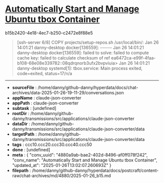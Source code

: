 # [Automatically Start and Manage Ubuntu tbox Container](https://claude.ai/chat/4880a9ab-bae2-402d-8496-af0ff078f242)

b15b2420-4e18-4ec7-b250-c2472e8f88e5

> [ssh-server 6/8] COPY projects/setup-repos.sh /usr/local/bin/:
Jan 26 14:01:21 danny-desktop docker[136559]: ------
Jan 26 14:01:21 danny-desktop docker[136559]: failed to solve: failed to compute cache key: failed to calculate checksum of ref ea6472ca-e99f-4faa-b108-68e08e339782::08qdrqnorb3ufx2bvpviuia>
Jan 26 14:01:21 danny-desktop systemd[1]: tbox.service: Main process exited, code=exited, status=17/n/a

---

* **sourceFile** : /home/danny/github-danny/hyperdata/docs/chat-archives/data-2025-01-26-19-11-29/conversations.json
* **appName** : claude-json-converter
* **appPath** : claude-json-converter
* **subtask** : [undefined]
* **rootDir** : /home/danny/github-danny/transmissions/src/applications/claude-json-converter
* **dataDir** : /home/danny/github-danny/transmissions/src/applications/claude-json-converter/data
* **targetPath** : /home/danny/github-danny/transmissions/src/applications/claude-json-converter/data
* **tags** : ccc10.ccc20.ccc30.ccc40.ccc50
* **done** : [undefined]
* **meta** : {
  "conv_uuid": "4880a9ab-bae2-402d-8496-af0ff078f242",
  "conv_name": "Automatically Start and Manage Ubuntu tbox Container",
  "updated_at": "2025-01-26T13:02:07.260693Z"
}
* **filepath** : /home/danny/github-danny/hyperdata/docs/postcraft/content-raw/chat-archives/md/4880/2025-01-26_b15.md